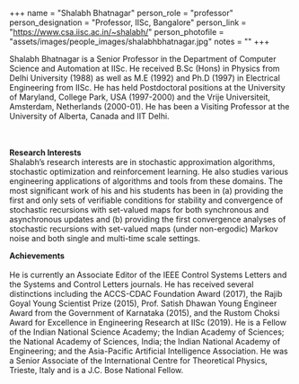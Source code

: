 +++
name = "Shalabh Bhatnagar"
person_role = "professor"
person_designation = "Professor, IISc, Bangalore"
person_link = "https://www.csa.iisc.ac.in/~shalabh/"
person_photofile = "assets/images/people_images/shalabhbhatnagar.jpg"
notes = ""
+++


Shalabh Bhatnagar is a Senior Professor in the Department of Computer Science and Automation at IISc. He received B.Sc (Hons) in Physics from Delhi University (1988) as well as M.E (1992) and Ph.D (1997) in Electrical Engineering from IISc. He has held Postdoctoral positions at the University of Maryland, College Park, USA (1997-2000) and the Vrije Universiteit, Amsterdam, Netherlands (2000-01). He has been a Visiting Professor at the University of Alberta, Canada and IIT Delhi.


<br><br><b>Research Interests</b>
<br>
Shalabh’s research interests are in stochastic approximation algorithms, stochastic optimization and reinforcement learning. He also studies various engineering applications of algorithms and tools from these domains. The most significant work of his and his students has been in (a) providing the first and only sets of verifiable conditions for stability and convergence of stochastic recursions with set-valued maps for both synchronous and asynchronous updates and (b) providing the first convergence analyses of stochastic recursions with set-valued maps (under non-ergodic) Markov noise and both single and multi-time scale settings.

<b>Achievements</b>
<br><br>
He is currently an Associate Editor of the IEEE Control Systems Letters and the Systems and Control Letters journals. He has received several distinctions including the ACCS-CDAC Foundation Award (2017), the Rajib Goyal Young Scientist Prize (2015), Prof. Satish Dhawan Young Engineer Award from the Government of Karnataka (2015), and the Rustom Choksi Award for Excellence in Engineering Research at IISc (2019). He is a Fellow of the Indian National Science Academy; the Indian Academy of Sciences; the National Academy of Sciences, India; the Indian National Academy of Engineering; and the Asia-Pacific Artificial Intelligence Association. He was a Senior Associate of the International Centre for Theoretical Physics, Trieste, Italy and is a J.C. Bose National Fellow.
